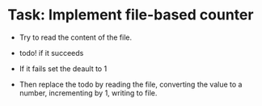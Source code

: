 # Task: Implement file-based counter

* Try to read the content of the file.
* todo! if it succeeds
* If it fails set the deault to 1

* Then replace the todo by reading the file, converting the value to a number, incrementing by 1, writing to file.


